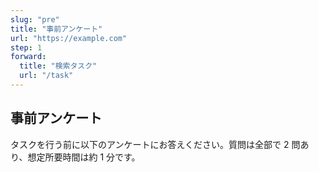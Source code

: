 ```yaml
---
slug: "pre"
title: "事前アンケート"
url: "https://example.com"
step: 1
forward:
  title: "検索タスク"
  url: "/task"
---
```


## 事前アンケート

タスクを行う前に以下のアンケートにお答えください。質問は全部で 2 問あり、想定所要時間は約 1 分です。
